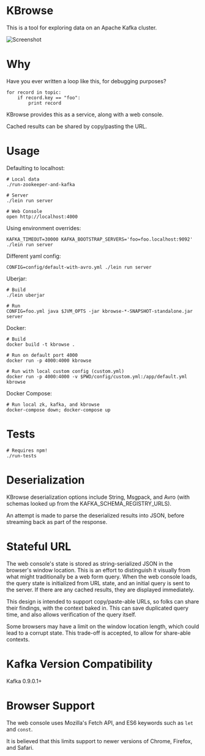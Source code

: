 # KBrowse
This is a tool for exploring data on an Apache Kafka cluster.

![Screenshot](screenshot.png)

# Why
Have you ever written a loop like this, for debugging purposes?
```
for record in topic:
    if record.key == "foo":
        print record
```

KBrowse provides this as a service, along with a web console.

Cached results can be shared by copy/pasting the URL.

# Usage
Defaulting to localhost:
```
# Local data
./run-zookeeper-and-kafka

# Server
./lein run server

# Web Console
open http://localhost:4000
```

Using environment overrides:
```
KAFKA_TIMEOUT=30000 KAFKA_BOOTSTRAP_SERVERS='foo=foo.localhost:9092' ./lein run server
```

Different yaml config:
```
CONFIG=config/default-with-avro.yml ./lein run server
```

Uberjar:
```
# Build
./lein uberjar

# Run
CONFIG=foo.yml java $JVM_OPTS -jar kbrowse-*-SNAPSHOT-standalone.jar server
```

Docker:
```
# Build
docker build -t kbrowse .

# Run on default port 4000
docker run -p 4000:4000 kbrowse 

# Run with local custom config (custom.yml)
docker run -p 4000:4000 -v $PWD/config/custom.yml:/app/default.yml kbrowse
```

Docker Compose:
```
# Run local zk, kafka, and kbrowse
docker-compose down; docker-compose up
```
# Tests
```
# Requires npm!
./run-tests
```

# Deserialization
KBrowse deserialization options include String, Msgpack, and Avro (with schemas looked up from the KAFKA_SCHEMA_REGISTRY_URLS).

An attempt is made to parse the deserialized results into JSON, before streaming back as part of the response.

# Stateful URL
The web console's state is stored as string-serialized JSON in the browser's window location.  This is an effort to distinguish it visually from what might traditionally be a web form query.  When the web console loads, the query state is initialized from URL state, and an initial query is sent to the server.  If there are any cached results, they are displayed immediately.

This design is intended to support copy/paste-able URLs, so folks can share their findings, with the context baked in.  This can save duplicated query time, and also allows verification of the query itself.

Some browsers may have a limit on the window location length, which could lead to a corrupt state.  This trade-off is accepted, to allow for share-able contexts.

# Kafka Version Compatibility
Kafka 0.9.0.1+

# Browser Support
The web console uses Mozilla's Fetch API, and ES6 keywords such as `let` and `const`.

It is believed that this limits support to newer versions of Chrome, Firefox, and Safari.
